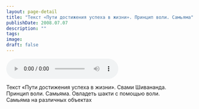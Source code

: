 ```yaml
---
layout: page-detail
title: "Текст «Пути достижения успеха в жизни». Принцип воли. Самьяма"
publishDate: 2008.07.07
description: ""
tags:
image:
draft: false
---
```


<audio title="2008.07.07 - Текст «Пути достижения успеха в жизни». Принцип воли. Самьяма.mp3" src="https://filer-api.advayta.org/v1.0/public/files/74309" controls=""></audio>

 Текст «Пути достижения успеха в жизни». Свами Шивананда.  
 Принцип воли. Самьяма. Овладеть шакти с помощью воли.  
 Самьяма на различных объектах   

  
